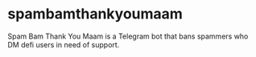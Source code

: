 # spambamthankyoumaam
Spam Bam Thank You Maam is a Telegram bot that bans spammers who DM defi users in need of support.
